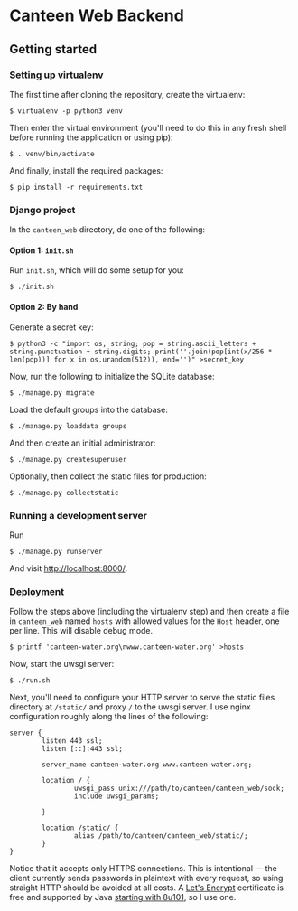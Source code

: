 Canteen Web Backend
===================

Getting started
---------------

### Setting up virtualenv

The first time after cloning the repository, create the virtualenv:

    $ virtualenv -p python3 venv

Then enter the virtual environment (you'll need to do this in any fresh
shell before running the application or using pip):

    $ . venv/bin/activate

And finally, install the required packages:

    $ pip install -r requirements.txt

### Django project

In the `canteen_web` directory, do one of the following:

#### Option 1: `init.sh`

Run `init.sh`, which will do some setup for you:

    $ ./init.sh

#### Option 2: By hand

Generate a secret key:

    $ python3 -c "import os, string; pop = string.ascii_letters + string.punctuation + string.digits; print(''.join(pop[int(x/256 * len(pop))] for x in os.urandom(512)), end='')" >secret_key

Now, run the following to initialize the SQLite database:

    $ ./manage.py migrate

Load the default groups into the database:

    $ ./manage.py loaddata groups

And then create an initial administrator:

    $ ./manage.py createsuperuser

Optionally, then collect the static files for production:

    $ ./manage.py collectstatic

### Running a development server

Run

    $ ./manage.py runserver

And visit <http://localhost:8000/>.

### Deployment

Follow the steps above (including the virtualenv step) and then create a file
in `canteen_web` named `hosts` with allowed values for the `Host` header, one
per line. This will disable debug mode.

    $ printf 'canteen-water.org\nwww.canteen-water.org' >hosts

Now, start the uwsgi server:

    $ ./run.sh

Next, you'll need to configure your HTTP server to serve the static
files directory at `/static/` and proxy `/` to the uwsgi server. I use
nginx configuration roughly along the lines of the following:

    server {
            listen 443 ssl;
            listen [::]:443 ssl;

            server_name canteen-water.org www.canteen-water.org;

            location / {
                    uwsgi_pass unix:///path/to/canteen/canteen_web/sock;
                    include uwsgi_params;

            }

            location /static/ {
                    alias /path/to/canteen/canteen_web/static/;
            }
    }

Notice that it accepts only HTTPS connections. This is intentional — the
client currently sends passwords in plaintext with every request, so
using straight HTTP should be avoided at all costs. A [Let's Encrypt][1]
certificate is free and supported by Java [starting with 8u101][2], so I
use one.

[1]: https://letsencrypt.org/
[2]: http://stackoverflow.com/a/34111150/321301
